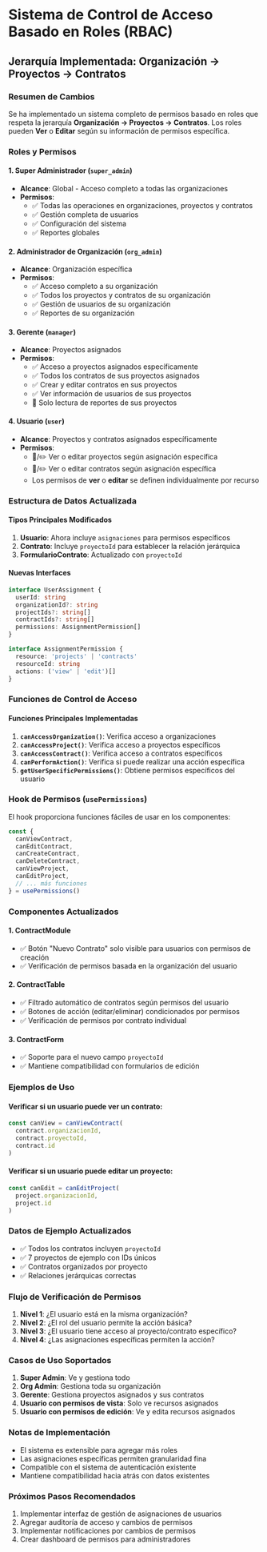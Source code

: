 # Sistema de Control de Acceso Basado en Roles (RBAC)

## Jerarquía Implementada: Organización → Proyectos → Contratos

### Resumen de Cambios

Se ha implementado un sistema completo de permisos basado en roles que respeta la jerarquía **Organización → Proyectos → Contratos**. Los roles pueden **Ver** o **Editar** según su información de permisos específica.

### Roles y Permisos

#### 1. Super Administrador (`super_admin`)
- **Alcance**: Global - Acceso completo a todas las organizaciones
- **Permisos**:
  - ✅ Todas las operaciones en organizaciones, proyectos y contratos
  - ✅ Gestión completa de usuarios
  - ✅ Configuración del sistema
  - ✅ Reportes globales

#### 2. Administrador de Organización (`org_admin`)
- **Alcance**: Organización específica
- **Permisos**:
  - ✅ Acceso completo a su organización
  - ✅ Todos los proyectos y contratos de su organización
  - ✅ Gestión de usuarios de su organización
  - ✅ Reportes de su organización

#### 3. Gerente (`manager`)
- **Alcance**: Proyectos asignados
- **Permisos**:
  - ✅ Acceso a proyectos asignados específicamente
  - ✅ Todos los contratos de sus proyectos asignados
  - ✅ Crear y editar contratos en sus proyectos
  - ✅ Ver información de usuarios de sus proyectos
  - 📖 Solo lectura de reportes de sus proyectos

#### 4. Usuario (`user`)
- **Alcance**: Proyectos y contratos asignados específicamente
- **Permisos**:
  - 📖/✏️ Ver o editar proyectos según asignación específica
  - 📖/✏️ Ver o editar contratos según asignación específica
  - Los permisos de **ver** o **editar** se definen individualmente por recurso

### Estructura de Datos Actualizada

#### Tipos Principales Modificados

1. **Usuario**: Ahora incluye `asignaciones` para permisos específicos
2. **Contrato**: Incluye `proyectoId` para establecer la relación jerárquica
3. **FormularioContrato**: Actualizado con `proyectoId`

#### Nuevas Interfaces

```typescript
interface UserAssignment {
  userId: string
  organizationId?: string
  projectIds?: string[]
  contractIds?: string[]
  permissions: AssignmentPermission[]
}

interface AssignmentPermission {
  resource: 'projects' | 'contracts'
  resourceId: string
  actions: ('view' | 'edit')[]
}
```

### Funciones de Control de Acceso

#### Funciones Principales Implementadas

1. **`canAccessOrganization()`**: Verifica acceso a organizaciones
2. **`canAccessProject()`**: Verifica acceso a proyectos específicos
3. **`canAccessContract()`**: Verifica acceso a contratos específicos
4. **`canPerformAction()`**: Verifica si puede realizar una acción específica
5. **`getUserSpecificPermissions()`**: Obtiene permisos específicos del usuario

### Hook de Permisos (`usePermissions`)

El hook proporciona funciones fáciles de usar en los componentes:

```typescript
const {
  canViewContract,
  canEditContract,
  canCreateContract,
  canDeleteContract,
  canViewProject,
  canEditProject,
  // ... más funciones
} = usePermissions()
```

### Componentes Actualizados

#### 1. ContractModule
- ✅ Botón "Nuevo Contrato" solo visible para usuarios con permisos de creación
- ✅ Verificación de permisos basada en la organización del usuario

#### 2. ContractTable
- ✅ Filtrado automático de contratos según permisos del usuario
- ✅ Botones de acción (editar/eliminar) condicionados por permisos
- ✅ Verificación de permisos por contrato individual

#### 3. ContractForm
- ✅ Soporte para el nuevo campo `proyectoId`
- ✅ Mantiene compatibilidad con formularios de edición

### Ejemplos de Uso

#### Verificar si un usuario puede ver un contrato:
```typescript
const canView = canViewContract(
  contract.organizacionId, 
  contract.proyectoId, 
  contract.id
)
```

#### Verificar si un usuario puede editar un proyecto:
```typescript
const canEdit = canEditProject(
  project.organizacionId, 
  project.id
)
```

### Datos de Ejemplo Actualizados

- ✅ Todos los contratos incluyen `proyectoId`
- ✅ 7 proyectos de ejemplo con IDs únicos
- ✅ Contratos organizados por proyecto
- ✅ Relaciones jerárquicas correctas

### Flujo de Verificación de Permisos

1. **Nivel 1**: ¿El usuario está en la misma organización?
2. **Nivel 2**: ¿El rol del usuario permite la acción básica?
3. **Nivel 3**: ¿El usuario tiene acceso al proyecto/contrato específico?
4. **Nivel 4**: ¿Las asignaciones específicas permiten la acción?

### Casos de Uso Soportados

1. **Super Admin**: Ve y gestiona todo
2. **Org Admin**: Gestiona toda su organización
3. **Gerente**: Gestiona proyectos asignados y sus contratos
4. **Usuario con permisos de vista**: Solo ve recursos asignados
5. **Usuario con permisos de edición**: Ve y edita recursos asignados

### Notas de Implementación

- El sistema es extensible para agregar más roles
- Las asignaciones específicas permiten granularidad fina
- Compatible con el sistema de autenticación existente
- Mantiene compatibilidad hacia atrás con datos existentes

### Próximos Pasos Recomendados

1. Implementar interfaz de gestión de asignaciones de usuarios
2. Agregar auditoría de acceso y cambios de permisos
3. Implementar notificaciones por cambios de permisos
4. Crear dashboard de permisos para administradores
